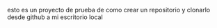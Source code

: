 esto es un proyecto de prueba de como crear un repositorio y clonarlo desde github a mi escritorio local

